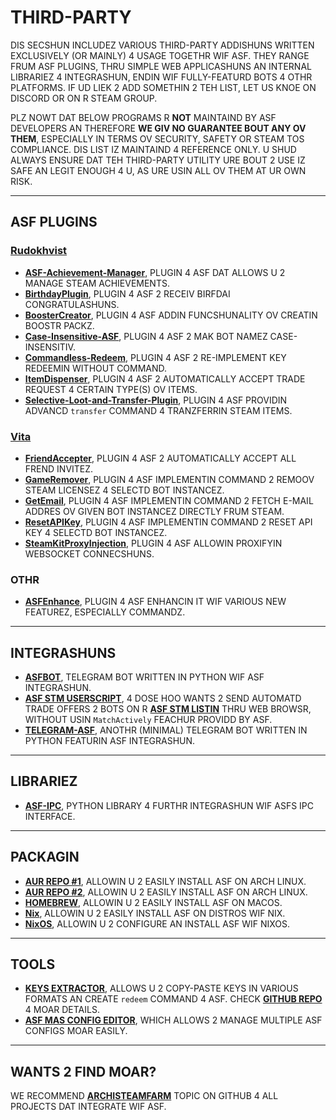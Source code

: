 # THIRD-PARTY

DIS SECSHUN INCLUDEZ VARIOUS THIRD-PARTY ADDISHUNS WRITTEN EXCLUSIVELY (OR MAINLY) 4 USAGE TOGETHR WIF ASF. THEY RANGE FRUM ASF PLUGINS, THRU SIMPLE WEB APPLICASHUNS AN INTERNAL LIBRARIEZ 4 INTEGRASHUN, ENDIN WIF FULLY-FEATURD BOTS 4 OTHR PLATFORMS. IF UD LIEK 2 ADD SOMETHIN 2 TEH LIST, LET US KNOE ON DISCORD OR ON R STEAM GROUP.

PLZ NOWT DAT BELOW PROGRAMS R **NOT** MAINTAIND BY ASF DEVELOPERS AN THEREFORE **WE GIV NO GUARANTEE BOUT ANY OV THEM**, ESPECIALLY IN TERMS OV SECURITY, SAFETY OR STEAM TOS COMPLIANCE. DIS LIST IZ MAINTAIND 4 REFERENCE ONLY. U SHUD ALWAYS ENSURE DAT TEH THIRD-PARTY UTILITY URE BOUT 2 USE IZ SAFE AN LEGIT ENOUGH 4 U, AS URE USIN ALL OV THEM AT UR OWN RISK.

---

## ASF PLUGINS

### **[Rudokhvist](https://github.com/Rudokhvist)**

- **[ASF-Achievement-Manager](https://github.com/Rudokhvist/ASF-Achievement-Manager)**, PLUGIN 4 ASF DAT ALLOWS U 2 MANAGE STEAM ACHIEVEMENTS.
- **[BirthdayPlugin](https://github.com/Rudokhvist/BirthdayPlugin)**, PLUGIN 4 ASF 2 RECEIV BIRFDAI CONGRATULASHUNS.
- **[BoosterCreator](https://github.com/Rudokhvist/BoosterCreator)**, PLUGIN 4 ASF ADDIN FUNCSHUNALITY OV CREATIN BOOSTR PACKZ.
- **[Case-Insensitive-ASF](https://github.com/Rudokhvist/Case-Insensitive-ASF)**, PLUGIN 4 ASF 2 MAK BOT NAMEZ CASE-INSENSITIV.
- **[Commandless-Redeem](https://github.com/Rudokhvist/Commandless-Redeem)**, PLUGIN 4 ASF 2 RE-IMPLEMENT KEY REDEEMIN WITHOUT COMMAND.
- **[ItemDispenser](https://github.com/Rudokhvist/ItemDispenser)**, PLUGIN 4 ASF 2 AUTOMATICALLY ACCEPT TRADE REQUEST 4 CERTAIN TYPE(S) OV ITEMS.
- **[Selective-Loot-and-Transfer-Plugin](https://github.com/Rudokhvist/Selective-Loot-and-Transfer-Plugin)**, PLUGIN 4 ASF PROVIDIN ADVANCD `transfer` COMMAND 4 TRANZFERRIN STEAM ITEMS.

### **[Vita](https://github.com/ezhevita)**

- **[FriendAccepter](https://github.com/ezhevita/FriendAccepter)**, PLUGIN 4 ASF 2 AUTOMATICALLY ACCEPT ALL FREND INVITEZ.
- **[GameRemover](https://github.com/ezhevita/GameRemover)**, PLUGIN 4 ASF IMPLEMENTIN COMMAND 2 REMOOV STEAM LICENSEZ 4 SELECTD BOT INSTANCEZ.
- **[GetEmail](https://github.com/ezhevita/GetEmail)**, PLUGIN 4 ASF IMPLEMENTIN COMMAND 2 FETCH E-MAIL ADDRES OV GIVEN BOT INSTANCEZ DIRECTLY FRUM STEAM.
- **[ResetAPIKey](https://github.com/ezhevita/ResetAPIKey)**, PLUGIN 4 ASF IMPLEMENTIN COMMAND 2 RESET API KEY 4 SELECTD BOT INSTANCEZ.
- **[SteamKitProxyInjection](https://github.com/ezhevita/SteamKitProxyInjection)**, PLUGIN 4 ASF ALLOWIN PROXIFYIN WEBSOCKET CONNECSHUNS.

### OTHR

- **[ASFEnhance](https://github.com/chr233/ASFEnhance)**, PLUGIN 4 ASF ENHANCIN IT WIF VARIOUS NEW FEATUREZ, ESPECIALLY COMMANDZ.

---

## INTEGRASHUNS

- **[ASFBOT](https://github.com/dmcallejo/ASFBot)**, TELEGRAM BOT WRITTEN IN PYTHON WIF ASF INTEGRASHUN.
- **[ASF STM USERSCRIPT](https://greasyfork.org/en/scripts/404754-asf-stm)**, 4 DOSE HOO WANTS 2 SEND AUTOMATD TRADE OFFERS 2 BOTS ON R **[ASF STM LISTIN](https://github.com/JustArchiNET/ArchiSteamFarm/wiki/ItemsMatcherPlugin#publiclisting)** THRU WEB BROWSR, WITHOUT USIN `MatchActively` FEACHUR PROVIDD BY ASF.
- **[TELEGRAM-ASF](https://github.com/deluxghost/telegram-asf)**, ANOTHR (MINIMAL) TELEGRAM BOT WRITTEN IN PYTHON FEATURIN ASF INTEGRASHUN.

---

## LIBRARIEZ

- **[ASF-IPC](https://github.com/deluxghost/ASF_IPC)**, PYTHON LIBRARY 4 FURTHR INTEGRASHUN WIF ASFS IPC INTERFACE.

---

## PACKAGIN

- **[AUR REPO #1](https://aur.archlinux.org/packages/asf)**, ALLOWIN U 2 EASILY INSTALL ASF ON ARCH LINUX.
- **[AUR REPO #2](https://aur.archlinux.org/packages/archisteamfarm-bin)**, ALLOWIN U 2 EASILY INSTALL ASF ON ARCH LINUX.
- **[HOMEBREW](https://formulae.brew.sh/formula/archi-steam-farm)**, ALLOWIN U 2 EASILY INSTALL ASF ON MACOS.
- **[Nix](https://search.nixos.org/packages?channel=unstable&show=ArchiSteamFarm&from=0&size=50&sort=relevance&type=packages&query=ArchiSteamFarm)**, ALLOWIN U 2 EASILY INSTALL ASF ON DISTROS WIF NIX.
- **[NixOS](https://search.nixos.org/options?channel=unstable&from=0&size=50&sort=relevance&type=packages&query=ArchiSteamFarm)**, ALLOWIN U 2 CONFIGURE AN INSTALL ASF WIF NIXOS.

---

## TOOLS

- **[KEYS EXTRACTOR](https://umaim.github.io/SKE)**, ALLOWS U 2 COPY-PASTE KEYS IN VARIOUS FORMATS AN CREATE `redeem` COMMAND 4 ASF. CHECK **[GITHUB REPO](https://github.com/PixvIO/SKE)** 4 MOAR DETAILS.
- **[ASF MAS CONFIG EDITOR](https://github.com/genesix-eu/ASF_MCE)**, WHICH ALLOWS 2 MANAGE MULTIPLE ASF CONFIGS MOAR EASILY.

---

## WANTS 2 FIND MOAR?

WE RECOMMEND **[ARCHISTEAMFARM](https://github.com/topics/archisteamfarm)** TOPIC ON GITHUB 4 ALL PROJECTS DAT INTEGRATE WIF ASF.